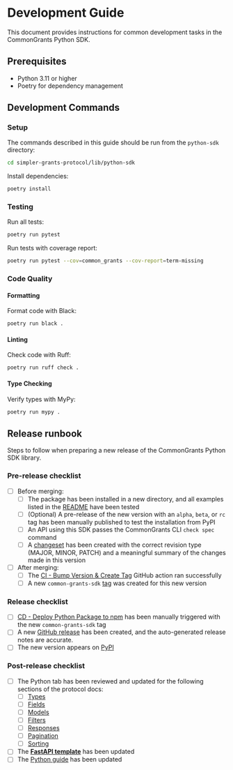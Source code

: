 # Development Guide

This document provides instructions for common development tasks in the CommonGrants Python SDK.

## Prerequisites

- Python 3.11 or higher
- Poetry for dependency management

## Development Commands

### Setup

The commands described in this guide should be run from the `python-sdk` directory:
```bash
cd simpler-grants-protocol/lib/python-sdk
```

Install dependencies:
```bash
poetry install
```

### Testing

Run all tests:
```bash
poetry run pytest
```

Run tests with coverage report:
```bash
poetry run pytest --cov=common_grants --cov-report=term-missing
```

### Code Quality

#### Formatting

Format code with Black:
```bash
poetry run black .
```

#### Linting

Check code with Ruff:
```bash
poetry run ruff check .
```

#### Type Checking

Verify types with MyPy:
```bash
poetry run mypy .
```

## Release runbook

Steps to follow when preparing a new release of the CommonGrants Python SDK library.

### Pre-release checklist

- [ ] Before merging: 
  - [ ] The package has been installed in a new directory, and all examples listed in the [README](README.md) have been tested
  - [ ] (Optional) A pre-release of the new version with an `alpha`, `beta`, or `rc` tag has been manually published to test the installation from PyPI
  - [ ] An API using this SDK passes the CommonGrants CLI `check spec` command
  - [ ] A [changeset](../README.md#step-2-generate-a-changeset) has been created with the correct revision type (MAJOR, MINOR, PATCH) and a meaningful summary of the changes made in this version
- [ ] After merging:
  - [ ] The [CI - Bump Version & Create Tag](https://github.com/HHS/simpler-grants-protocol/actions/workflows/ci-bump-version.yml) GitHub action ran successfully
  - [ ] A new `common-grants-sdk` [tag](https://github.com/HHS/simpler-grants-protocol/tags) was created for this new version

### Release checklist

- [ ] [CD - Deploy Python Package to npm](https://github.com/HHS/simpler-grants-protocol/actions/workflows/cd-deploy-lib-pysdk.yml) has been manually triggered with the new `common-grants-sdk` tag
- [ ] A new [GitHub release](https://github.com/HHS/simpler-grants-protocol/releases) has been created, and the auto-generated release notes are accurate.
- [ ] The new version appears on [PyPI](https://pypi.org/project/common-grants-sdk/)

### Post-release checklist

- [ ] The Python tab has been reviewed and updated for the following sections of the protocol docs:
  - [ ] [Types](../../website/src/content/docs/protocol/types/)
  - [ ] [Fields](../../website/src/content/docs/protocol/fields/)
  - [ ] [Models](../../website/src/content/docs/protocol/models/)
  - [ ] [Filters](../../website/src/content/docs/protocol/filters/)
  - [ ] [Responses](../../website/src/content/docs/protocol/responses/)
  - [ ] [Pagination](../../website/src/content/docs/protocol/pagination.mdx)
  - [ ] [Sorting](../../website/src/content/docs/protocol/sorting.mdx)
- [ ] The [**FastAPI template**](../../templates/fast-api/DEVELOPMENT.md) has been updated
- [ ] The [Python guide](../../website/src/content/docs/guides/using-python.mdx) has been updated
